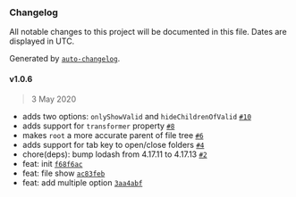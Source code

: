 ### Changelog

All notable changes to this project will be documented in this file. Dates are displayed in UTC.

Generated by [`auto-changelog`](https://github.com/CookPete/auto-changelog).

#### v1.0.6

> 3 May 2020

- adds two options: `onlyShowValid` and `hideChildrenOfValid` [`#10`](https://github.com/anc95/inquirer-file-tree-selection/pull/10)
- adds support for `transformer` property [`#8`](https://github.com/anc95/inquirer-file-tree-selection/pull/8)
- makes `root` a more accurate parent of file tree [`#6`](https://github.com/anc95/inquirer-file-tree-selection/pull/6)
- adds support for tab key to open/close folders [`#4`](https://github.com/anc95/inquirer-file-tree-selection/pull/4)
- chore(deps): bump lodash from 4.17.11 to 4.17.13 [`#2`](https://github.com/anc95/inquirer-file-tree-selection/pull/2)
- feat: init [`f68f6ac`](https://github.com/anc95/inquirer-file-tree-selection/commit/f68f6ac92d6f5e1a98e67f777728a9d5121b10ac)
- feat: file show [`ac83feb`](https://github.com/anc95/inquirer-file-tree-selection/commit/ac83feb3112acf63865f57fed60dd3fd75d91177)
- feat: add multiple option [`3aa4abf`](https://github.com/anc95/inquirer-file-tree-selection/commit/3aa4abf2fdf54ff17a53526ae79faa9a49a75bb5)
